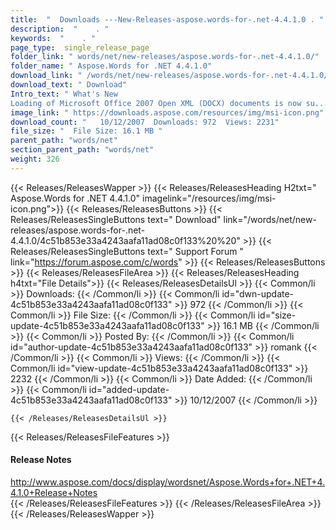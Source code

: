 ```yaml
---
title:  "  Downloads ---New-Releases-aspose.words-for-.net-4.4.1.0 . " 
description:  "    . " 
keywords:  "    . " 
page_type:  single_release_page
folder_link: " words/net/new-releases/aspose.words-for-.net-4.4.1.0/"
folder_name: " Aspose.Words for .NET 4.4.1.0"
download_link: " /words/net/new-releases/aspose.words-for-.net-4.4.1.0/4c51b853e33a4243aafa11ad08c0f133"
download_text: " Download"
Intro_text: " What's New
Loading of Microsoft Office 2007 Open XML (DOCX) documents is now su..."
image_link: " https://downloads.aspose.com/resources/img/msi-icon.png"
download_count: "   10/12/2007  Downloads: 972  Views: 2231"
file_size: "  File Size: 16.1 MB "
parent_path: "words/net"
section_parent_path: "words/net"
weight: 326 
---
```


{{< Releases/ReleasesWapper >}}
  {{< Releases/ReleasesHeading H2txt=" Aspose.Words for .NET 4.4.1.0" imagelink="/resources/img/msi-icon.png">}}
  {{< Releases/ReleasesButtons >}}
    {{< Releases/ReleasesSingleButtons text=" Download" link="/words/net/new-releases/aspose.words-for-.net-4.4.1.0/4c51b853e33a4243aafa11ad08c0f133%20%20" >}}
    {{< Releases/ReleasesSingleButtons text=" Support Forum " link="https://forum.aspose.com/c/words" >}}
  {{< Releases/ReleasesButtons >}}
  {{< Releases/ReleasesFileArea >}}
    {{< Releases/ReleasesHeading h4txt="File Details">}}
    {{< Releases/ReleasesDetailsUl >}}
            {{< Common/li  >}} Downloads: {{< /Common/li >}} 
      {{< Common/li id="dwn-update-4c51b853e33a4243aafa11ad08c0f133" >}} 972 {{< /Common/li >}} 
      {{< Common/li  >}} File Size: {{< /Common/li >}} 
      {{< Common/li id="size-update-4c51b853e33a4243aafa11ad08c0f133" >}} 16.1 MB {{< /Common/li >}} 
      {{< Common/li  >}} Posted By: {{< /Common/li >}} 
      {{< Common/li id="author-update-4c51b853e33a4243aafa11ad08c0f133" >}} romank {{< /Common/li >}} 
      {{< Common/li  >}} Views: {{< /Common/li >}} 
      {{< Common/li id="view-update-4c51b853e33a4243aafa11ad08c0f133" >}} 2232 {{< /Common/li >}} 
      {{< Common/li  >}} Date Added: {{< /Common/li >}} 
      {{< Common/li id="added-update-4c51b853e33a4243aafa11ad08c0f133" >}} 10/12/2007 {{< /Common/li >}} 

    {{< /Releases/ReleasesDetailsUl >}}

  {{< Releases/ReleasesFileFeatures >}}
      <h4>Release Notes</h4><div><a href="http://www.aspose.com/docs/display/wordsnet/Aspose.Words+for+.NET+4.4.1.0+Release+Notes">http://www.aspose.com/docs/display/wordsnet/Aspose.Words+for+.NET+4.4.1.0+Release+Notes</a></div>
  {{< /Releases/ReleasesFileFeatures >}}
 {{< /Releases/ReleasesFileArea >}}
{{< /Releases/ReleasesWapper >}}


